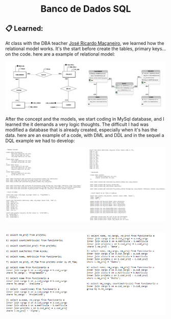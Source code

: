   <h1 align="center" href="#clipboard-about"> Banco de Dados SQL </h1>

  ## :clipboard: Learned: 
  At class with the DBA teacher [José Ricardo Maçaneiro](https://www.linkedin.com/in/jos%C3%A9-ricardo-ma%C3%A7aneiro-54a8677/), we learned how the relational model works. It's the start before create the tables, primary keys... on the code. here are a example of relational model:
 
<p align="center">
    <img src="ModelagemDEReMER.png" alt="DER"/>
    <br>
</p>


  After the concept and the models, we start coding in MySql database, and I learned the it demands a very logic thoughts. The difficult I had was modified a database that is already created, especially when it's has the data. here are an example of a code, with DML and DDL and in the sequel a DQL example we had to develop:

<p align="center">
  <img src="ExampleMySQL (DDL DML).png" alt="DER"/>
  <br>
</p>

##  

<p align="center">
  <img src="ExampleMySQL (DQL).png" alt="DER"/>
  <br>
</p>


 